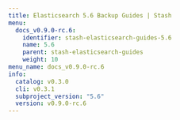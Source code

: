```yaml
---
title: Elasticsearch 5.6 Backup Guides | Stash
menu:
  docs_v0.9.0-rc.6:
    identifier: stash-elasticsearch-guides-5.6
    name: 5.6
    parent: stash-elasticsearch-guides
    weight: 10
menu_name: docs_v0.9.0-rc.6
info:
  catalog: v0.3.0
  cli: v0.3.1
  subproject_version: "5.6"
  version: v0.9.0-rc.6
---
```


